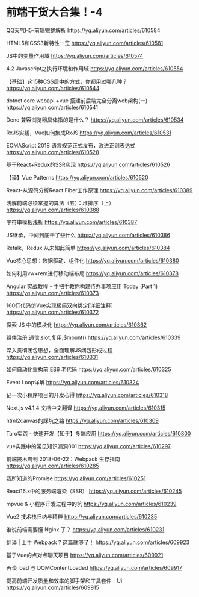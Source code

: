 # 前端干货大合集！-4

QQ天气H5-前端完整解析 https://yq.aliyun.com/articles/610584

HTML5和CSS3新特性一览 https://yq.aliyun.com/articles/610581

JS中的变量作用域 https://yq.aliyun.com/articles/610574

4.2 Javascript之执行环境和作用域 https://yq.aliyun.com/articles/610554

【基础】这15种CSS居中的方式，你都用过哪几种？ https://yq.aliyun.com/articles/610544

dotnet core webapi +vue 搭建前后端完全分离web架构(一) https://yq.aliyun.com/articles/610541

Deno 兼容浏览器具体指的是什么？ https://yq.aliyun.com/articles/610534

RxJS实践，Vue如何集成RxJS https://yq.aliyun.com/articles/610531

ECMAScript 2018 语言规范正式发布，改进正则表达式 https://yq.aliyun.com/articles/610528

基于React+Redux的SSR实现 https://yq.aliyun.com/articles/610526

【译】Vue Patterns https://yq.aliyun.com/articles/610520
 
React-从源码分析React Fiber工作原理 https://yq.aliyun.com/articles/610389

浅解前端必须掌握的算法（五）：堆排序（上） https://yq.aliyun.com/articles/610388

字符串模板浅析 https://yq.aliyun.com/articles/610387

JS继承，中间到底干了些什么 https://yq.aliyun.com/articles/610386

Retalk，Redux 从未如此简单 https://yq.aliyun.com/articles/610384

Vue核心思想：数据驱动、组件化 https://yq.aliyun.com/articles/610380

如何利用vw+rem进行移动端布局 https://yq.aliyun.com/articles/610378

Angular 实战教程 - 手把手教你构建待办事项应用 Today (Part 1) https://yq.aliyun.com/articles/610373

160行代码仿Vue实现极简双向绑定[详细注释] https://yq.aliyun.com/articles/610372

探索 JS 中的模块化 https://yq.aliyun.com/articles/610362

组件注册,通信,slot,复用,$mount() https://yq.aliyun.com/articles/610339

深入贯彻闭包思想，全面理解JS闭包形成过程 https://yq.aliyun.com/articles/610331

如何自动化重构前 ES6 老代码 https://yq.aliyun.com/articles/610325

Event Loop详解 https://yq.aliyun.com/articles/610324

记一次小程序项目的开发心得 https://yq.aliyun.com/articles/610318

Next.js v4.1.4 文档中文翻译 https://yq.aliyun.com/articles/610315

html2canvas的踩坑之路 https://yq.aliyun.com/articles/610309

Taro实践 - 快速开发【知乎】多端应用 https://yq.aliyun.com/articles/610300

vue实践中的常见知识漏洞001 https://yq.aliyun.com/articles/610297

前端技术周刊 2018-06-22：Webpack 生存指南 https://yq.aliyun.com/articles/610285

我所知道的Promise https://yq.aliyun.com/articles/610251

React16.x中的服务端渲染（SSR） https://yq.aliyun.com/articles/610245

mpvue & 小程序开发过程中的坑 https://yq.aliyun.com/articles/610239

Vue2 技术栈归纳与精粹 https://yq.aliyun.com/articles/610235

谁说前端需要懂 Nginx 了？ https://yq.aliyun.com/articles/610231

翻译 | 上手 Webpack ? 这篇就够了！ https://yq.aliyun.com/articles/609923

基于Vue的点对点聊天项目 https://yq.aliyun.com/articles/609921 

再谈 load 与 DOMContentLoaded https://yq.aliyun.com/articles/609917

提高前端开发质量和效率的脚手架和工具套件 - Ui https://yq.aliyun.com/articles/609915
